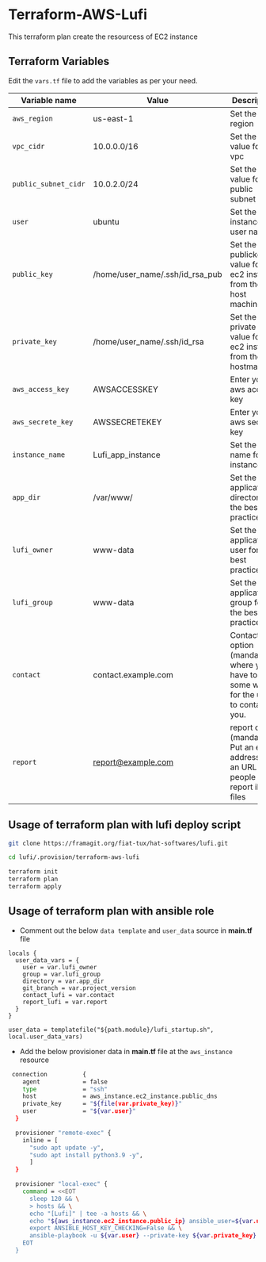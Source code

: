 # Terraform-AWS-Lufi

 This terraform plan create the resourcess of EC2 instance

## Terraform Variables
 Edit the `vars.tf` file to add the variables as per your need.

| Variable name | Value | Description |
| ------------- | ----- | ----------- |
| `aws_region` | us-east-1 | Set the region  |
| `vpc_cidr` | 10.0.0.0/16 | Set the cidr value for the vpc |
| `public_subnet_cidr` | 10.0.2.0/24 | Set the cidr value for the public subnet |
| `user` | ubuntu | Set the EC2 instance user name |
| `public_key` | /home/user_name/.ssh/id_rsa_pub | Set the publickey value for the ec2 instance from the host machine |
| `private_key` | /home/user_name/.ssh/id_rsa | Set the private key value for the ec2 instance from the hostmachine |
| `aws_access_key` | AWSACCESSKEY | Enter your aws access key |
| `aws_secrete_key` | AWSSECRETEKEY | Enter your aws secrete key |
| `instance_name` | Lufi_app_instance | Set the name for instance |
| `app_dir` | /var/www/ | Set the application directory for the best practice |
| `lufi_owner` | www-data | Set the application user for the best practice |
| `lufi_group` | www-data | Set the application group for the best practice |
| `contact` | contact.example.com | Contact option (mandatory), where you have to put some way for the users to contact you. |
| `report` | report@example.com | report option (mandatory) Put an email address or an URL to let people report illegal files |


## Usage of terraform plan with lufi deploy script

```sh 
git clone https://framagit.org/fiat-tux/hat-softwares/lufi.git

cd lufi/.provision/terraform-aws-lufi

terraform init
terraform plan
terraform apply
```
## Usage of terraform plan with ansible role

- Comment out the below `data template` and `user_data` source in __main.tf__ file

```hcl
locals {
  user_data_vars = {
    user = var.lufi_owner
    group = var.lufi_group
    directory = var.app_dir
    git_branch = var.project_version
    contact_lufi = var.contact
    report_lufi = var.report
  }
}
```

```hcl
user_data = templatefile("${path.module}/lufi_startup.sh", local.user_data_vars)
```

- Add the below provisioner data in __main.tf__ file at the `aws_instance` resource

```sh
 connection          {
    agent            = false
    type             = "ssh"
    host             = aws_instance.ec2_instance.public_dns 
    private_key      = "${file(var.private_key)}"
    user             = "${var.user}"
  }

  provisioner "remote-exec" {
    inline = [
      "sudo apt update -y",
      "sudo apt install python3.9 -y",
      ]
  }

  provisioner "local-exec" {
    command = <<EOT
      sleep 120 && \
      > hosts && \
      echo "[Lufi]" | tee -a hosts && \
      echo "${aws_instance.ec2_instance.public_ip} ansible_user=${var.user} ansible_ssh_private_key_file=${var.private_key}" | tee -a hosts && \
      export ANSIBLE_HOST_KEY_CHECKING=False && \
      ansible-playbook -u ${var.user} --private-key ${var.private_key} -i hosts site.yml
    EOT
  }
```  